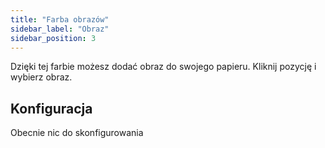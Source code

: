 ```yaml
---
title: "Farba obrazów"
sidebar_label: "Obraz"
sidebar_position: 3
---
```


Dzięki tej farbie możesz dodać obraz do swojego papieru. Kliknij pozycję i wybierz obraz.

## Konfiguracja

Obecnie nic do skonfigurowania
